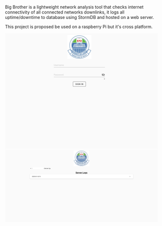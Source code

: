 Big Brother is a lightweight network analysis tool that checks internet connectivity of all connected networks downlinks, it logs all uptime/downtime to database using StormDB and hosted on a web server. 

This project is proposed be used on a raspberry Pi but it's cross platform.

<img src="https://github.com/metaclips/big-brother/blob/master/media/login.png"/>
<img src="https://github.com/metaclips/big-brother/blob/master/media/home.png"/>
